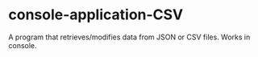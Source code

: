 # console-application-CSV
A program that retrieves/modifies data from JSON or CSV files. Works in console.
